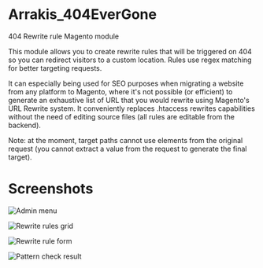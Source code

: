 Arrakis_404EverGone
===================

404 Rewrite rule Magento module

This module allows you to create rewrite rules that will be triggered on 404 so you can redirect visitors to a custom location. Rules use regex matching for better targeting requests.

It can especially being used for SEO purposes when migrating a website from any platform to Magento, where it's not possible (or efficient) to generate an exhaustive list of URL that you would rewrite using Magento's URL Rewrite system.
It conveniently replaces .htaccess rewrites capabilities without the need of editing source files (all rules are editable from the backend).

Note: at the moment, target paths cannot use elements from the original request (you cannot extract a value from the request to generate the final target).


Screenshots
===========

![Admin menu](https://raw.github.com/nanawel/Arrakis_404EverGone/master/resources/screenshots/0.1.1/screenshot_01.png)

![Rewrite rules grid](https://raw.github.com/nanawel/Arrakis_404EverGone/master/resources/screenshots/0.1.1/screenshot_02.png)

![Rewrite rule form](https://raw.github.com/nanawel/Arrakis_404EverGone/master/resources/screenshots/0.1.1/screenshot_03.png)

![Pattern check result](https://raw.github.com/nanawel/Arrakis_404EverGone/master/resources/screenshots/0.1.1/screenshot_04.png)